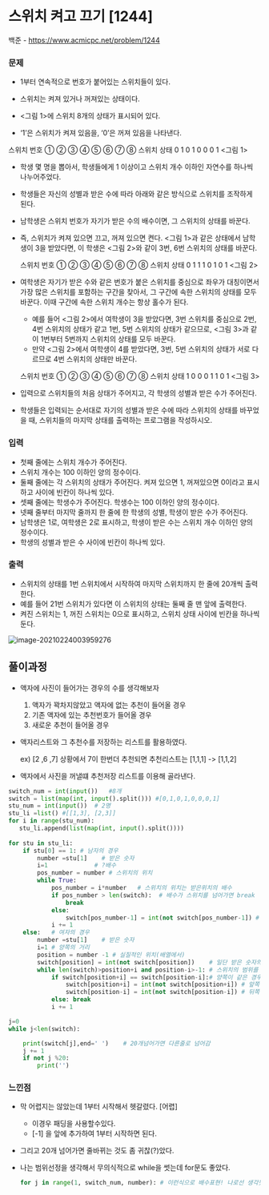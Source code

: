 # 스위치 켜고 끄기 [1244]

백준 - https://www.acmicpc.net/problem/1244



### 문제

- 1부터 연속적으로 번호가 붙어있는 스위치들이 있다. 

- 스위치는 켜져 있거나 꺼져있는 상태이다.

-  <그림 1>에 스위치 8개의 상태가 표시되어 있다.

-  ‘1’은 스위치가 켜져 있음을, ‘0’은 꺼져 있음을 나타낸다. 

  

  스위치 번호 ① ② ③ ④ ⑤ ⑥ ⑦ ⑧
  스위치 상태  0   1   0   1  0   0   0  1
                  <그림 1>



- 학생 몇 명을 뽑아서, 학생들에게 1 이상이고 스위치 개수 이하인 자연수를 하나씩 나누어주었다. 

- 학생들은 자신의 성별과 받은 수에 따라 아래와 같은 방식으로 스위치를 조작하게 된다.

- 남학생은 스위치 번호가 자기가 받은 수의 배수이면, 그 스위치의 상태를 바꾼다. 

- 즉, 스위치가 켜져 있으면 끄고, 꺼져 있으면 켠다. <그림 1>과 같은 상태에서 남학생이 3을 받았다면, 이 학생은 <그림 2>와 같이 3번, 6번 스위치의 상태를 바꾼다.

  

  스위치 번호 ① ② ③ ④ ⑤ ⑥ ⑦ ⑧
  스위치 상태  0  1   1  1   0  1   0   1
                 <그림 2>



- 여학생은 자기가 받은 수와 같은 번호가 붙은 스위치를 중심으로 좌우가 대칭이면서 가장 많은 스위치를 포함하는 구간을 찾아서, 그 구간에 속한 스위치의 상태를 모두 바꾼다. 이때 구간에 속한 스위치 개수는 항상 홀수가 된다.

  - 예를 들어 <그림 2>에서 여학생이 3을 받았다면, 3번 스위치를 중심으로 2번, 4번 스위치의 상태가 같고 1번, 5번 스위치의 상태가 같으므로, <그림 3>과 같이 1번부터 5번까지 스위치의 상태를 모두 바꾼다. 
  - 만약 <그림 2>에서 여학생이 4를 받았다면, 3번, 5번 스위치의 상태가 서로 다르므로 4번 스위치의 상태만 바꾼다.

  

  스위치 번호 ① ② ③ ④ ⑤ ⑥ ⑦ ⑧
  스위치 상태  1  0   0   0  1   1  0   1
                     <그림 3>



- 입력으로 스위치들의 처음 상태가 주어지고, 각 학생의 성별과 받은 수가 주어진다. 
- 학생들은 입력되는 순서대로 자기의 성별과 받은 수에 따라 스위치의 상태를 바꾸었을 때, 스위치들의 마지막 상태를 출력하는 프로그램을 작성하시오.

### 입력

- 첫째 줄에는 스위치 개수가 주어진다. 
- 스위치 개수는 100 이하인 양의 정수이다. 
- 둘째 줄에는 각 스위치의 상태가 주어진다. 켜져 있으면 1, 꺼져있으면 0이라고 표시하고 사이에 빈칸이 하나씩 있다. 
- 셋째 줄에는 학생수가 주어진다. 학생수는 100 이하인 양의 정수이다. 
- 넷째 줄부터 마지막 줄까지 한 줄에 한 학생의 성별, 학생이 받은 수가 주어진다. 
- 남학생은 1로, 여학생은 2로 표시하고, 학생이 받은 수는 스위치 개수 이하인 양의 정수이다. 
- 학생의 성별과 받은 수 사이에 빈칸이 하나씩 있다.



### 출력

- 스위치의 상태를 1번 스위치에서 시작하여 마지막 스위치까지 한 줄에 20개씩 출력한다. 
- 예를 들어 21번 스위치가 있다면 이 스위치의 상태는 둘째 줄 맨 앞에 출력한다. 
- 켜진 스위치는 1, 꺼진 스위치는 0으로 표시하고, 스위치 상태 사이에 빈칸을 하나씩 둔다.

![image-20210224003959276](C:\Users\ssej0\Desktop\알고리즘\마크다운정리\image\image-20210224003959276.png)

## 풀이과정

- 액자에 사진이 들어가는 경우의 수를 생각해보자

  1. 액자가 꽉차지않았고 액자에 없는 추천이 들어올 경우
  2. 기존 액자에 있는 추천번호가 들어올 경우
  3. 새로운 추천이 들어올 경우

- 액자리스트와 그 추천수를 저장하는 리스트를 활용하였다.

  ex) [2 ,6 ,7] 상황에서 7이 한번더 추천되면 추천리스트는 [1,1,1]  ->  [1,1,2]

- 액자에서 사진을 꺼낼떄 추천저장 리스트를 이용해 골라낸다.

```python
switch_num = int(input())   #8개
switch = list(map(int, input().split())) #[0,1,0,1,0,0,0,1]
stu_num = int(input())  # 2명
stu_li =list() #[[1,3], [2,3]]
for i in range(stu_num):
   stu_li.append(list(map(int, input().split())))
 
for stu in stu_li:
    if stu[0] == 1: # 남자의 경우
        number =stu[1]    # 받은 숫자
        i=1             # ?배수
        pos_number = number # 스위치의 위치
        while True:
            pos_number = i*number   # 스위치의 위치는 받은위치의 배수
            if pos_number > len(switch):  # 배수가 스위치를 넘어가면 break
                break
            else:
                switch[pos_number-1] = int(not switch[pos_number-1]) # 배수의 스위치를 스위치한다. 
            i += 1  
    else:   # 여자의 경우
        number =stu[1]    # 받은 숫자
        i=1 # 양쪽의 거리
        position = number -1 # 실질적인 위치(배열에서)
        switch[position] = int(not switch[position])    # 일단 받은 숫자의 스위치 스위치
        while len(switch)>position+i and position-i>-1: # 스위치의 범위를 넘지않는 동안
            if switch[position+i] == switch[position-i]:# 양쪽이 같은 경우
                switch[position+i] = int(not switch[position+i]) # 앞쪽 변경
                switch[position-i] = int(not switch[position-i]) # 뒤쪽 변경
            else: break
            i += 1

j=0
while j<len(switch):

    print(switch[j],end=' ')    # 20개넘어가면 다른줄로 넘어감
    j += 1
    if not j %20:
        print('')

```



### 느낀점  

- 막 어렵지는 않았는데 1부터 시작해서 헷갈렸다. [어렵] 

  - 이경우 패딩을 사용할수있다. 
  - [-1] 을 앞에 추가하여 1부터 시작하면 된다.

- 그리고 20개 넘어가면 줄바뀌는 것도 좀 귀찮(?)았다.

- 나는 범위선정을 생각해서 무의식적으로 while을 썻는데 for문도 좋았다.

  ```python
  for j in range(1, switch_num, number): # 이런식으로 배수표현! 나로선 생각못했다!
  ```

